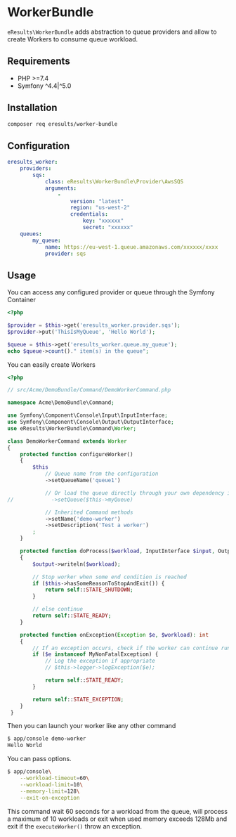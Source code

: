 # WorkerBundle
``eResults\WorkerBundle`` adds abstraction to queue providers and allow to create Workers to consume queue workload.

## Requirements
* PHP >=7.4
* Symfony ^4.4|^5.0

## Installation
```bash
composer req eresults/worker-bundle
```

## Configuration

```yml
eresults_worker:
    providers:
        sqs:
            class: eResults\WorkerBundle\Provider\AwsSQS
            arguments:
                -
                    version: "latest"
                    region: "us-west-2"
                    credentials:
                        key: "xxxxxx"
                        secret: "xxxxxx"
    queues:
        my_queue:
            name: https://eu-west-1.queue.amazonaws.com/xxxxxx/xxxx
            provider: sqs
```

## Usage

You can access any configured provider or queue through the Symfony Container

```php
<?php

$provider = $this->get('eresults_worker.provider.sqs');
$provider->put('ThisIsMyQueue', 'Hello World');

$queue = $this->get('eresults_worker.queue.my_queue');
echo $queue->count()." item(s) in the queue";
```

You can easily create Workers

```php
<?php

// src/Acme/DemoBundle/Command/DemoWorkerCommand.php

namespace Acme\DemoBundle\Command;

use Symfony\Component\Console\Input\InputInterface;
use Symfony\Component\Console\Output\OutputInterface;
use eResults\WorkerBundle\Command\Worker;

class DemoWorkerCommand extends Worker
{
    protected function configureWorker()
    {
        $this
            // Queue name from the configuration
            ->setQueueName('queue1')

            // Or load the queue directly through your own dependency injection
//            ->setQueue($this->myQueue)

            // Inherited Command methods
            ->setName('demo-worker')
            ->setDescription('Test a worker')
        ;
    }

    protected function doProcess($workload, InputInterface $input, OutputInterface $output): int
    {
        $output->writeln($workload);

        // Stop worker when some end condition is reached
        if ($this->hasSomeReasonToStopAndExit()) {
            return self::STATE_SHUTDOWN;
        }

        // else continue
        return self::STATE_READY;
    }

    protected function onException(Exception $e, $workload): int
    {
        // If an exception occurs, check if the worker can continue running
        if ($e instanceof MyNonFatalException) {
            // Log the exception if appropriate
            // $this->logger->logException($e);

            return self::STATE_READY;
        }

        return self::STATE_EXCEPTION;
    }
 }

```

Then you can launch your worker like any other command

```sh
$ app/console demo-worker
Hello World
```

You can pass options.

```sh
$ app/console\
    --workload-timeout=60\
    --workload-limit=10\
    --memory-limit=128\
    --exit-on-exception
```

This command wait 60 seconds for a workload from the queue, will process a maximum of 10 workloads or exit when used memory exceeds 128Mb and exit if the ``executeWorker()`` throw an exception.
